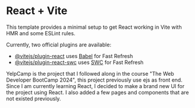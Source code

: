 # React + Vite

This template provides a minimal setup to get React working in Vite with HMR and some ESLint rules.

Currently, two official plugins are available:

- [@vitejs/plugin-react](https://github.com/vitejs/vite-plugin-react/blob/main/packages/plugin-react/README.md) uses [Babel](https://babeljs.io/) for Fast Refresh
- [@vitejs/plugin-react-swc](https://github.com/vitejs/vite-plugin-react-swc) uses [SWC](https://swc.rs/) for Fast Refresh

YelpCamp is the project that I followed along in the course "The Web Developer BootCamp 2024", this project previously use ejs as front end. Since I am currently learning React, I decided to make a brand new UI for the project using React. I also added a few pages and components that are not existed previously.
